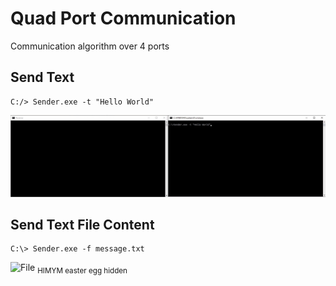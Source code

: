 # Quad Port Communication
Communication algorithm over 4 ports

## Send Text
```
C:/> Sender.exe -t "Hello World"
```

![Text](https://github.com/ben18mk/Quad-Port-Communication/blob/main/readme%20gifs/Text.gif)

## Send Text File Content
```
C:\> Sender.exe -f message.txt
```

![File](https://github.com/ben18mk/Quad-Port-Communication/blob/main/readme%20gifs/File.gif)
<sub>HIMYM easter egg hidden</sub>
